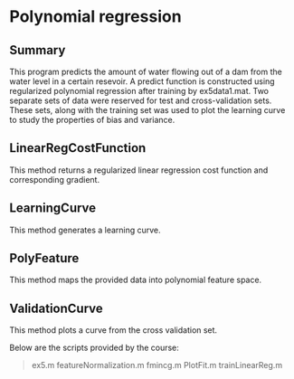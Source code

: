 Polynomial regression
================

Summary
--------
This program predicts the amount of water flowing out of a dam from the water level in a certain resevoir. A predict function is constructed using regularized polynomial regression after training by ex5data1.mat. Two separate sets of data were reserved for test and cross-validation sets. These sets, along with the training set was used to plot the learning curve to study the properties of bias and variance.

LinearRegCostFunction
--------
This method returns a regularized linear regression cost function and corresponding gradient.

LearningCurve
------
This method generates a learning curve.

PolyFeature 
---------
This method maps the provided data into polynomial feature space.

ValidationCurve
------
This method plots a curve from the cross validation set.


Below are the scripts provided by the course:
> ex5.m
> featureNormalization.m
> fmincg.m
> PlotFit.m
> trainLinearReg.m
